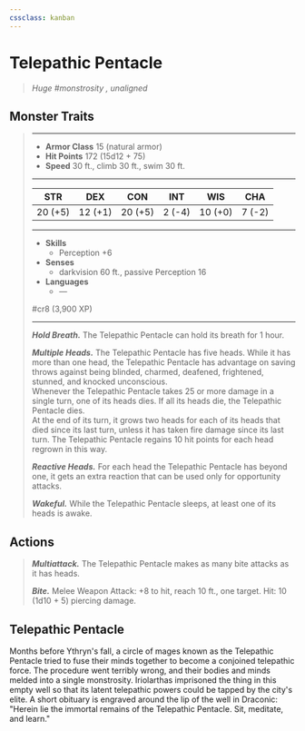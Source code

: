 ```yaml
---
cssclass: kanban
---
```


# Telepathic Pentacle
>*Huge #monstrosity , unaligned*
## Monster Traits
>___
>- **Armor Class** 15 (natural armor)
>- **Hit Points** 172 (15d12 + 75)
>- **Speed** 30 ft., climb 30 ft., swim 30 ft.
>___
>|STR|DEX|CON|INT|WIS|CHA|
>|:---:|:---:|:---:|:---:|:---:|:---:|
>|20 (+5)|12 (+1)|20 (+5)|2 (-4)|10 (+0)|7 (-2)|
>___
>- **Skills**
>	 - Perception +6
>- **Senses**
>	 - darkvision 60 ft., passive Perception 16
>- **Languages**
>	 - —
>
> #cr8 (3,900 XP)
>___
>***Hold Breath.*** The Telepathic Pentacle can hold its breath for 1 hour.  
>
>***Multiple Heads.*** The Telepathic Pentacle has five heads. While it has more than one head, the Telepathic Pentacle has advantage on saving throws against being blinded, charmed, deafened, frightened, stunned, and knocked unconscious.  
>Whenever the Telepathic Pentacle takes 25 or more damage in a single turn, one of its heads dies. If all its heads die, the Telepathic Pentacle dies.  
>At the end of its turn, it grows two heads for each of its heads that died since its last turn, unless it has taken fire damage since its last turn. The Telepathic Pentacle regains 10 hit points for each head regrown in this way.  
>
>***Reactive Heads.*** For each head the Telepathic Pentacle has beyond one, it gets an extra reaction that can be used only for opportunity attacks.  
>
>***Wakeful.*** While the Telepathic Pentacle sleeps, at least one of its heads is awake.  
>
## Actions
>***Multiattack.*** The Telepathic Pentacle makes as many bite attacks as it has heads.  
>
>***Bite.*** Melee Weapon Attack: +8 to hit, reach 10 ft., one target. Hit: 10 (1d10 + 5) piercing damage.
## Telepathic Pentacle
Months before Ythryn's fall, a circle of mages known as the Telepathic Pentacle tried to fuse their minds together to become a conjoined telepathic force. The procedure went terribly wrong, and their bodies and minds melded into a single monstrosity. Iriolarthas imprisoned the thing in this empty well so that its latent telepathic powers could be tapped by the city's elite. A short obituary is engraved around the lip of the well in Draconic: "Herein lie the immortal remains of the Telepathic Pentacle. Sit, meditate, and learn."